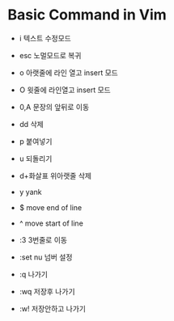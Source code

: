 # Basic Command in Vim

- i 텍스트 수정모드

- esc 노멀모드로 복귀

- o 아랫줄에 라인 열고 insert 모드
- O 윗줄에 라인열고 insert 모드
- 0,A 문장의 앞뒤로 이동


- dd 삭제
- p 붙여넣기
- u 되돌리기
- d+화살표  위아랫줄 삭제


- y yank
- $ move end of line
- ^ move start of line


- :3 3번줄로 이동
- :set nu  넘버 설정
- :q 나가기
- :wq 저장후 나가기
- :w! 저장안하고 나가기
